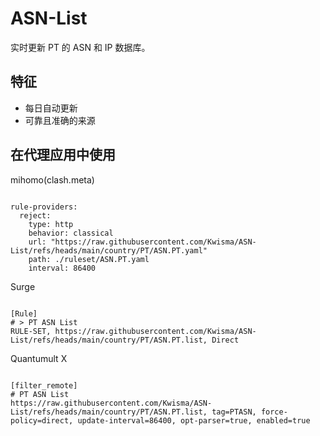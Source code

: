 
# ASN-List

实时更新 PT 的 ASN 和 IP 数据库。

## 特征

- 每日自动更新
- 可靠且准确的来源

## 在代理应用中使用

mihomo(clash.meta)

<pre><code class="language-javascript">
rule-providers:
  reject:
    type: http
    behavior: classical
    url: "https://raw.githubusercontent.com/Kwisma/ASN-List/refs/heads/main/country/PT/ASN.PT.yaml"
    path: ./ruleset/ASN.PT.yaml
    interval: 86400
</code></pre>

Surge

<pre><code class="language-javascript">
[Rule]
# > PT ASN List
RULE-SET, https://raw.githubusercontent.com/Kwisma/ASN-List/refs/heads/main/country/PT/ASN.PT.list, Direct
</code></pre>

Quantumult X

<pre><code class="language-javascript">
[filter_remote]
# PT ASN List
https://raw.githubusercontent.com/Kwisma/ASN-List/refs/heads/main/country/PT/ASN.PT.list, tag=PTASN, force-policy=direct, update-interval=86400, opt-parser=true, enabled=true
</code></pre>
